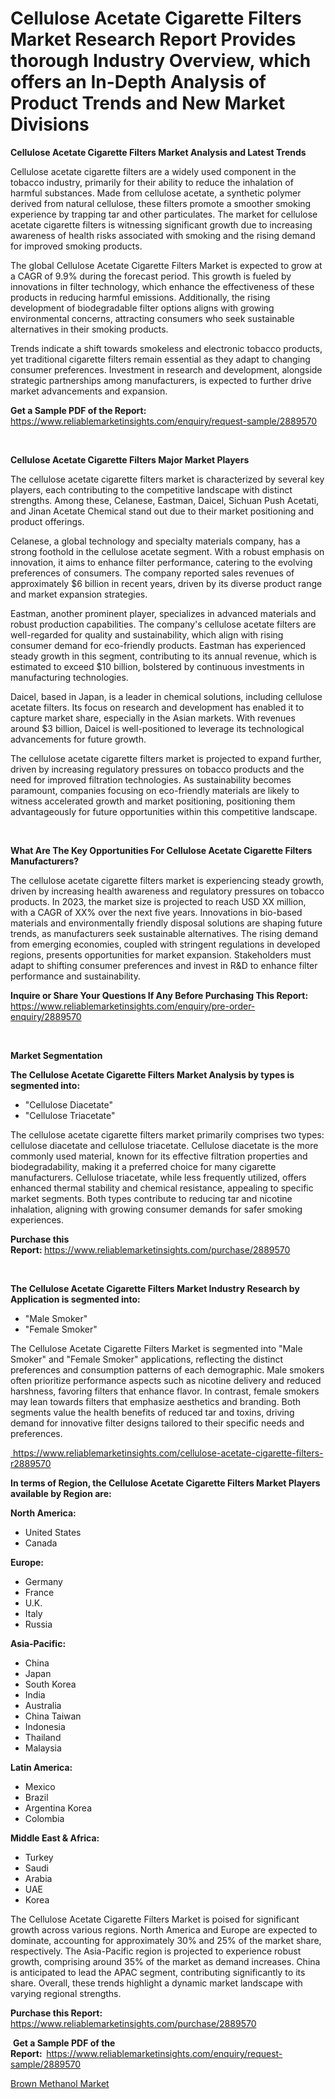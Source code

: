 <p><h1>Cellulose Acetate Cigarette Filters Market Research Report Provides thorough Industry Overview, which offers an In-Depth Analysis of Product Trends and New Market Divisions</h1></p><p><strong>Cellulose Acetate Cigarette Filters Market Analysis and Latest Trends</strong></p>
<p><p>Cellulose acetate cigarette filters are a widely used component in the tobacco industry, primarily for their ability to reduce the inhalation of harmful substances. Made from cellulose acetate, a synthetic polymer derived from natural cellulose, these filters promote a smoother smoking experience by trapping tar and other particulates. The market for cellulose acetate cigarette filters is witnessing significant growth due to increasing awareness of health risks associated with smoking and the rising demand for improved smoking products.</p><p>The global Cellulose Acetate Cigarette Filters Market is expected to grow at a CAGR of 9.9% during the forecast period. This growth is fueled by innovations in filter technology, which enhance the effectiveness of these products in reducing harmful emissions. Additionally, the rising development of biodegradable filter options aligns with growing environmental concerns, attracting consumers who seek sustainable alternatives in their smoking products.</p><p>Trends indicate a shift towards smokeless and electronic tobacco products, yet traditional cigarette filters remain essential as they adapt to changing consumer preferences. Investment in research and development, alongside strategic partnerships among manufacturers, is expected to further drive market advancements and expansion.</p></p>
<p><strong>Get a Sample PDF of the Report:&nbsp;</strong> <a href="https://www.reliablemarketinsights.com/enquiry/request-sample/2889570?utm_campaign=2888&utm_medium=2&utm_source=Github&utm_content=ia&utm_term=14032025&utm_id=cellulose-acetate-cigarette-filters">https://www.reliablemarketinsights.com/enquiry/request-sample/2889570</a></p>
<p>&nbsp;</p>
<p><strong>Cellulose Acetate Cigarette Filters Major Market Players</strong></p>
<p><p>The cellulose acetate cigarette filters market is characterized by several key players, each contributing to the competitive landscape with distinct strengths. Among these, Celanese, Eastman, Daicel, Sichuan Push Acetati, and Jinan Acetate Chemical stand out due to their market positioning and product offerings.</p><p>Celanese, a global technology and specialty materials company, has a strong foothold in the cellulose acetate segment. With a robust emphasis on innovation, it aims to enhance filter performance, catering to the evolving preferences of consumers. The company reported sales revenues of approximately $6 billion in recent years, driven by its diverse product range and market expansion strategies.</p><p>Eastman, another prominent player, specializes in advanced materials and robust production capabilities. The company's cellulose acetate filters are well-regarded for quality and sustainability, which align with rising consumer demand for eco-friendly products. Eastman has experienced steady growth in this segment, contributing to its annual revenue, which is estimated to exceed $10 billion, bolstered by continuous investments in manufacturing technologies.</p><p>Daicel, based in Japan, is a leader in chemical solutions, including cellulose acetate filters. Its focus on research and development has enabled it to capture market share, especially in the Asian markets. With revenues around $3 billion, Daicel is well-positioned to leverage its technological advancements for future growth.</p><p>The cellulose acetate cigarette filters market is projected to expand further, driven by increasing regulatory pressures on tobacco products and the need for improved filtration technologies. As sustainability becomes paramount, companies focusing on eco-friendly materials are likely to witness accelerated growth and market positioning, positioning them advantageously for future opportunities within this competitive landscape.</p></p>
<p>&nbsp;</p>
<p><strong>What Are The Key Opportunities For Cellulose Acetate Cigarette Filters Manufacturers?</strong></p>
<p><p>The cellulose acetate cigarette filters market is experiencing steady growth, driven by increasing health awareness and regulatory pressures on tobacco products. In 2023, the market size is projected to reach USD XX million, with a CAGR of XX% over the next five years. Innovations in bio-based materials and environmentally friendly disposal solutions are shaping future trends, as manufacturers seek sustainable alternatives. The rising demand from emerging economies, coupled with stringent regulations in developed regions, presents opportunities for market expansion. Stakeholders must adapt to shifting consumer preferences and invest in R&D to enhance filter performance and sustainability.</p></p>
<p><strong>Inquire or Share Your Questions If Any Before Purchasing This Report:</strong> <a href="https://www.reliablemarketinsights.com/enquiry/pre-order-enquiry/2889570?utm_campaign=2888&utm_medium=2&utm_source=Github&utm_content=ia&utm_term=14032025&utm_id=cellulose-acetate-cigarette-filters">https://www.reliablemarketinsights.com/enquiry/pre-order-enquiry/2889570</a></p>
<p>&nbsp;</p>
<p><strong>Market Segmentation</strong></p>
<p><strong>The Cellulose Acetate Cigarette Filters Market Analysis by types is segmented into:</strong></p>
<p><ul><li>"Cellulose Diacetate"</li><li>"Cellulose Triacetate"</li></ul></p>
<p><p>The cellulose acetate cigarette filters market primarily comprises two types: cellulose diacetate and cellulose triacetate. Cellulose diacetate is the more commonly used material, known for its effective filtration properties and biodegradability, making it a preferred choice for many cigarette manufacturers. Cellulose triacetate, while less frequently utilized, offers enhanced thermal stability and chemical resistance, appealing to specific market segments. Both types contribute to reducing tar and nicotine inhalation, aligning with growing consumer demands for safer smoking experiences.</p></p>
<p><strong>Purchase this Report:&nbsp;</strong><a href="https://www.reliablemarketinsights.com/purchase/2889570?utm_campaign=2888&utm_medium=2&utm_source=Github&utm_content=ia&utm_term=14032025&utm_id=cellulose-acetate-cigarette-filters">https://www.reliablemarketinsights.com/purchase/2889570</a></p>
<p>&nbsp;</p>
<p><strong>The Cellulose Acetate Cigarette Filters Market Industry Research by Application is segmented into:</strong></p>
<p><ul><li>"Male Smoker"</li><li>"Female Smoker"</li></ul></p>
<p><p>The Cellulose Acetate Cigarette Filters Market is segmented into "Male Smoker" and "Female Smoker" applications, reflecting the distinct preferences and consumption patterns of each demographic. Male smokers often prioritize performance aspects such as nicotine delivery and reduced harshness, favoring filters that enhance flavor. In contrast, female smokers may lean towards filters that emphasize aesthetics and branding. Both segments value the health benefits of reduced tar and toxins, driving demand for innovative filter designs tailored to their specific needs and preferences.</p></p>
<p><a href="https://www.reliablemarketinsights.com/cellulose-acetate-cigarette-filters-r2889570?utm_campaign=2888&utm_medium=2&utm_source=Github&utm_content=ia&utm_term=14032025&utm_id=cellulose-acetate-cigarette-filters">&nbsp;https://www.reliablemarketinsights.com/cellulose-acetate-cigarette-filters-r2889570</a></p>
<p><strong>In terms of Region, the Cellulose Acetate Cigarette Filters Market Players available by Region are:</strong></p>
<p>
    <p> <strong> North America: </strong>
        <ul>
            <li>United States</li>
            <li>Canada</li>
        </ul>
        </p> 
    <p> <strong> Europe: </strong>
        <ul>
            <li>Germany</li>
            <li>France</li>
            <li>U.K.</li>
            <li>Italy</li>
            <li>Russia</li>
        </ul>
        </p> 
    <p> <strong> Asia-Pacific: </strong>
        <ul>
            <li>China</li>
            <li>Japan</li>
            <li>South Korea</li>
            <li>India</li>
            <li>Australia</li>
            <li>China Taiwan</li>
            <li>Indonesia</li>
            <li>Thailand</li>
            <li>Malaysia</li>
        </ul>
        </p> 
    <p> <strong> Latin America: </strong>
        <ul>
            <li>Mexico</li>
            <li>Brazil</li>
            <li>Argentina Korea</li>
            <li>Colombia</li>
        </ul>
        </p> 
    <p> <strong> Middle East & Africa: </strong>
        <ul>
            <li>Turkey</li>
            <li>Saudi</li>
            <li>Arabia</li>
            <li>UAE</li>
            <li>Korea</li>
        </ul>
    </p>
    </p>
<p><p>The Cellulose Acetate Cigarette Filters Market is poised for significant growth across various regions. North America and Europe are expected to dominate, accounting for approximately 30% and 25% of the market share, respectively. The Asia-Pacific region is projected to experience robust growth, comprising around 35% of the market as demand increases. China is anticipated to lead the APAC segment, contributing significantly to its share. Overall, these trends highlight a dynamic market landscape with varying regional strengths.</p></p>
<p><strong>Purchase this Report: </strong><a href="https://www.reliablemarketinsights.com/purchase/2889570?utm_campaign=2888&utm_medium=2&utm_source=Github&utm_content=ia&utm_term=14032025&utm_id=cellulose-acetate-cigarette-filters">https://www.reliablemarketinsights.com/purchase/2889570</a></p>
<p>&nbsp;<strong>Get a Sample PDF of the Report:&nbsp;&nbsp;</strong><a href="https://www.reliablemarketinsights.com/enquiry/request-sample/2889570?utm_campaign=2888&utm_medium=2&utm_source=Github&utm_content=ia&utm_term=14032025&utm_id=cellulose-acetate-cigarette-filters">https://www.reliablemarketinsights.com/enquiry/request-sample/2889570</a></p>
<p><strong></strong></p>
<p><p><a href="https://github.com/raffadongraffadong/Market-Research-Report-List-1/blob/main/brown-methanol-market.md?utm_campaign=2888&utm_medium=2&utm_source=Github&utm_content=ia&utm_term=14032025&utm_id=cellulose-acetate-cigarette-filters">Brown Methanol Market</a></p></p>